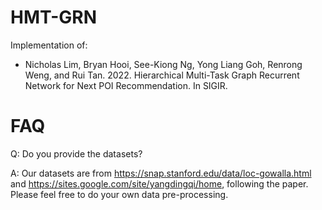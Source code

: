 # HMT-GRN

Implementation of:

- Nicholas Lim, Bryan Hooi, See-Kiong Ng, Yong Liang Goh, Renrong
Weng, and Rui Tan. 2022. Hierarchical Multi-Task Graph Recurrent Network for Next POI Recommendation. In SIGIR.

# FAQ
Q: Do you provide the datasets?

A: Our datasets are from https://snap.stanford.edu/data/loc-gowalla.html and https://sites.google.com/site/yangdingqi/home, following the paper. Please feel free to do your own data pre-processing.
